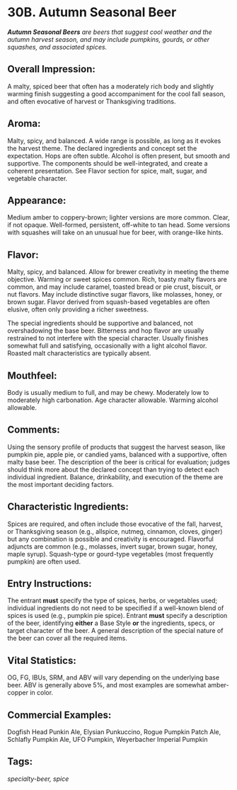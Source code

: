 # 30B. Autumn Seasonal Beer

_**Autumn Seasonal Beers** are beers that suggest cool weather and the autumn harvest season, and may include pumpkins, gourds, or other squashes, and associated spices._

## Overall Impression: 

A malty, spiced beer that often has a moderately rich body and slightly warming finish suggesting a good accompaniment for the cool fall season, and often evocative of harvest or Thanksgiving traditions.

## Aroma: 

Malty, spicy, and balanced. A wide range is possible, as long as it evokes the harvest theme. The declared ingredients and concept set the expectation. Hops are often subtle. Alcohol is often present, but smooth and supportive. The components should be well-integrated, and create a coherent presentation. See Flavor section for spice, malt, sugar, and vegetable character.

## Appearance: 

Medium amber to coppery-brown; lighter versions are more common. Clear, if not opaque. Well-formed, persistent, off-white to tan head. Some versions with squashes will take on an unusual hue for beer, with orange-like hints.

## Flavor: 

Malty, spicy, and balanced. Allow for brewer creativity in meeting the theme objective. Warming or sweet spices common. Rich, toasty malty flavors are common, and may include caramel, toasted bread or pie crust, biscuit, or nut flavors. May include distinctive sugar flavors, like molasses, honey, or brown sugar. Flavor derived from squash-based vegetables are often elusive, often only providing a richer sweetness.

The special ingredients should be supportive and balanced, not overshadowing the base beer. Bitterness and hop flavor are usually restrained to not interfere with the special character. Usually finishes somewhat full and satisfying, occasionally with a light alcohol flavor. Roasted malt characteristics are typically absent.

## Mouthfeel: 

Body is usually medium to full, and may be chewy. Moderately low to moderately high carbonation. Age character allowable. Warming alcohol allowable.

## Comments: 

Using the sensory profile of products that suggest the harvest season, like pumpkin pie, apple pie, or candied yams, balanced with a supportive, often malty base beer. The description of the beer is critical for evaluation; judges should think more about the declared concept than trying to detect each individual ingredient. Balance, drinkability, and execution of the theme are the most important deciding factors.

## Characteristic Ingredients: 

Spices are required, and often include those evocative of the fall, harvest, or Thanksgiving season (e.g., allspice, nutmeg, cinnamon, cloves, ginger) but any combination is possible and creativity is encouraged. Flavorful adjuncts are common (e.g., molasses, invert sugar, brown sugar, honey, maple syrup). Squash-type or gourd-type vegetables (most frequently pumpkin) are often used.

## Entry Instructions: 

The entrant **must** specify the type of spices, herbs, or vegetables used; individual ingredients do not need to be specified if a well-known blend of spices is used (e.g., pumpkin pie spice). Entrant **must** specify a description of the beer, identifying **either** a Base Style **or** the ingredients, specs, or target character of the beer. A general description of the special nature of the beer can cover all the required items.

## Vital Statistics: 

OG, FG, IBUs, SRM, and ABV will vary depending on the underlying base beer. ABV is generally above 5%, and most examples are somewhat amber-copper in color.

## Commercial Examples: 

Dogfish Head Punkin Ale, Elysian Punkuccino, Rogue Pumpkin Patch Ale, Schlafly Pumpkin Ale, UFO Pumpkin, Weyerbacher Imperial Pumpkin

## Tags: 

_specialty-beer, spice_
